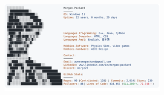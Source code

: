<a href="https://github.com/Andrew6rant/Andrew6rant">
  <picture>
    <source media="(prefers-color-scheme: dark)" srcset="https://raw.githubusercontent.com/Andrew6rant/Andrew6rant/main/dark_mode.svg">
    <img alt="Brandon Saldan's GitHub Profile README" src="https://raw.githubusercontent.com/Andrew6rant/Andrew6rant/main/light_mode.svg">
  </picture>
</a>
